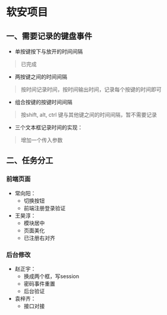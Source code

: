 # 软安项目

## 一、需要记录的键盘事件

+ 单按键按下与放开的时间间隔
> 已完成

+ 两按键之间的时间间隔
> 按时间记录时间，按时间输出时间，记录每个按键的时间即可

+ 组合按键的按键时间间隔
> 按shift, alt, ctrl 键与其他键之间的时间间隔，暂不需要记录

+ 三个文本框记录时间的实现：
> 增加一个传入参数

## 二、任务分工

### 前端页面
+ 常向阳：
    + 切换按钮
    + 前端注册登录验证
+ 王昊淳：
    + 模块居中
    + 页面美化
    + 已注册右对齐
### 后台修改
+ 赵正宇：
    + 换成两个框，写session
    + 密码事件重置
    + 后台验证
+ 袁梓齐：
    + 接口对接
    
